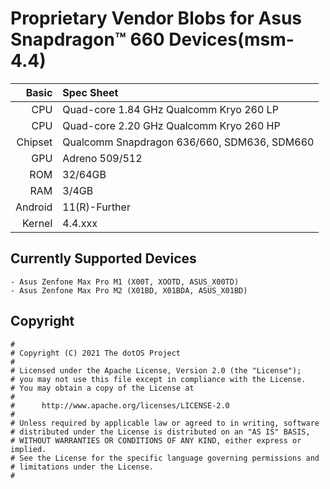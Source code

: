 Proprietary Vendor Blobs for Asus Snapdragon™ 660 Devices(msm-4.4)
======================================================================

Basic   | Spec Sheet
-------:|:----------
CPU     | Quad-core 1.84 GHz Qualcomm Kryo 260 LP
CPU     | Quad-core 2.20 GHz Qualcomm Kryo 260 HP
Chipset | Qualcomm Snapdragon 636/660, SDM636, SDM660
GPU     | Adreno 509/512
ROM     | 32/64GB
RAM     | 3/4GB
Android | 11(R)-Further
Kernel  | 4.4.xxx

## Currently Supported Devices

```
- Asus Zenfone Max Pro M1 (X00T, XOOTD, ASUS_X00TD)
- Asus Zenfone Max Pro M2 (X01BD, X01BDA, ASUS_X01BD)
```

## Copyright

```
#
# Copyright (C) 2021 The dotOS Project
#
# Licensed under the Apache License, Version 2.0 (the "License");
# you may not use this file except in compliance with the License.
# You may obtain a copy of the License at
#
#      http://www.apache.org/licenses/LICENSE-2.0
#
# Unless required by applicable law or agreed to in writing, software
# distributed under the License is distributed on an "AS IS" BASIS,
# WITHOUT WARRANTIES OR CONDITIONS OF ANY KIND, either express or implied.
# See the License for the specific language governing permissions and
# limitations under the License.
#
```

